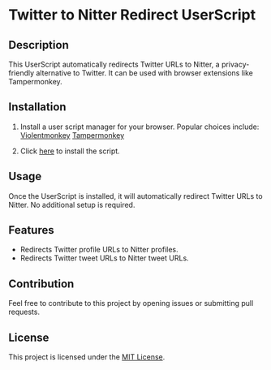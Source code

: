 # Twitter to Nitter Redirect UserScript

## Description
This UserScript automatically redirects Twitter URLs to Nitter, a privacy-friendly alternative to Twitter. It can be used with browser extensions like Tampermonkey.

## Installation
1. Install a user script manager for your browser. Popular choices include:
  [Violentmonkey](https://violentmonkey.github.io/)
  [Tampermonkey](https://www.tampermonkey.net/) 

2. Click [here](https://raw.githubusercontent.com/lucasvhol/twittertonitter/main/redirect.js) to install the script.

## Usage
Once the UserScript is installed, it will automatically redirect Twitter URLs to Nitter. No additional setup is required.

## Features
- Redirects Twitter profile URLs to Nitter profiles.
- Redirects Twitter tweet URLs to Nitter tweet URLs.

## Contribution
Feel free to contribute to this project by opening issues or submitting pull requests.

## License
This project is licensed under the [MIT License](LICENSE).
